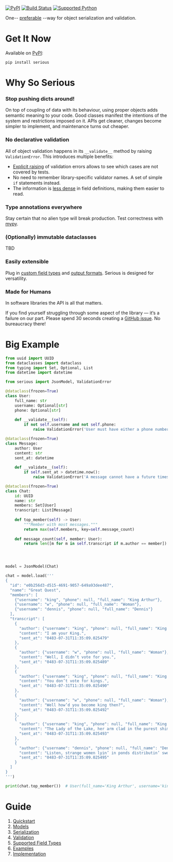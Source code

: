 [![PyPI](https://img.shields.io/pypi/v/serious)](https://pypi.org/project/serious/)
[![Build Status](https://img.shields.io/azure-devops/build/misha-drachuk/serious/2)](https://dev.azure.com/misha-drachuk/serious/_build/latest?definitionId=1&branchName=master)
[![Supported Python](https://img.shields.io/pypi/pyversions/serious)](https://pypi.org/project/serious/)

One-- [preferable][zen] --way for object serialization and validation.


# Get It Now
Available on [PyPI][pypi]:

```shell
pip install serious
```

# Why So Serious
### Stop pushing dicts around!
On top of coupling of data with its behaviour, using proper objects adds semantic meaning to your code.
Good classes manifest the intentions of the system and restrictions imposed on it.
APIs get cleaner, changes become simpler to implement, and maintenance turns out cheaper.

### No declarative validation
All of object validation happens in its `__validate__` method by raising `ValidationError`.
This introduces multiple benefits:

- [Explicit raising][zen] of validation errors allows to see which cases are not covered by tests.
- No need to remember library-specific validator names. A set of simple `if` statements instead.
- The information is [less dense][zen] in field definitions, making them easier to read.

### Type annotations everywhere
Stay certain that no alien type will break production. Test correctness with [mypy][mypy]. 

### (Optionally) immutable dataclasses
TBD

### Easily extensible
Plug in [custom field types][custom-serializers] and [output formats][custom-model]. 
Serious is designed for versatility.

### Made for Humans
In software libraries the API is all that matters. 

If you find yourself struggling through some aspect of the library — it‘s a failure on our part. 
Please spend 30 seconds creating a [GitHub issue][issues]. No bureaucracy there! 

# Big Example

```python
from uuid import UUID
from dataclasses import dataclass
from typing import Set, Optional, List
from datetime import datetime

from serious import JsonModel, ValidationError

@dataclass(frozen=True)
class User:
    full_name: str
    username: Optional[str]
    phone: Optional[str]
    
    def __validate__(self):
        if not self.username and not self.phone:
            raise ValidationError('User must have either a phone number or a username.')

@dataclass(frozen=True)
class Message:
    author: User
    content: str
    sent_at: datetime
    
    def __validate__(self):
        if self.sent_at > datetime.now():
            raise ValidationError('A message cannot have a future timestamp.')

@dataclass(frozen=True)
class Chat:
    id: UUID
    name: str
    members: Set[User]
    transcript: List[Message]
    
    def top_member(self) -> User:
        """Member with most messages."""
        return max(self.members, key=self.message_count)
    
    def message_count(self, member: User):
        return len([m for m in self.transcript if m.author == member])




model = JsonModel(Chat)

chat = model.load('''
{
  "id": "e0b256d3-d515-4691-9057-649a93dee487",
  "name": "Great Quest",
  "members": [
    {"username": "king", "phone": null, "full_name": "King Arthur"},
    {"username": "w", "phone": null, "full_name": "Woman"},
    {"username": "dennis", "phone": null, "full_name": "Dennis"}
  ],
  "transcript": [
    {
      "author": {"username": "king", "phone": null, "full_name": "King Arthur"},
      "content": "I am your King.",
      "sent_at": "0483-07-31T11:35:09.025479"
    },
    {
      "author": {"username": "w", "phone": null, "full_name": "Woman"},
      "content": "Well, I didn’t vote for you.",
      "sent_at": "0483-07-31T11:35:09.025489"
    },
    {
      "author": {"username": "king", "phone": null, "full_name": "King Arthur"},
      "content": "You don’t vote for kings.",
      "sent_at": "0483-07-31T11:35:09.025490"
    },
    {
      "author": {"username": "w", "phone": null, "full_name": "Woman"},
      "content": "Well how’d you become king then?",
      "sent_at": "0483-07-31T11:35:09.025492"
    },
    {
      "author": {"username": "king", "phone": null, "full_name": "King Arthur"},
      "content": "The Lady of the Lake, her arm clad in the purest shimmering samite held aloft Excalibur from the bosom of the water, signifying by divine providence that I, Arthur, was to carry Excalibur. THAT is why I am your king.",
      "sent_at": "0483-07-31T11:35:09.025493"
    },
    {
      "author": {"username": "dennis", "phone": null, "full_name": "Dennis"},
      "content": "Listen, strange women lyin’ in ponds distributin’ swords is no basis for a system of government. Supreme executive power derives from a mandate from the masses, not from some farcical aquatic ceremony.",
      "sent_at": "0483-07-31T11:35:09.025495"
    }
  ]
}
''')

print(chat.top_member())  # User(full_name='King Arthur', username='king', phone=None)  
```


# Guide
1. [Quickstart][quickstart]
2. [Models][models]
3. [Serialization][serialization]
4. [Validation][validation]
5. [Supported Field Types][types]
6. [Examples][examples]
7. [Implementation][implementation]

[pypi]: https://pypi.org/project/serious/
[mypy]: http://www.mypy-lang.org
[issues]: https://github.com/mdrachuk/serious/issues
[custom-serializers]: serialization.md#custom-field-serializers
[custom-model]: models.md#custom-model
[quickstart]: quickstart.md
[models]: models.md
[serialization]: serialization.md
[validation]: validation.md
[types]: types.md
[examples]: examples.md
[implementation]: implementation.md
[zen]: zen.md (PEP20)